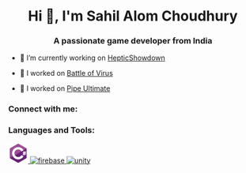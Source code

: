 <h1 align="center">Hi 👋, I'm Sahil Alom Choudhury</h1>
<h3 align="center">A passionate game developer from India</h3>

- 🔭 I’m currently working on [HepticShowdown](https://www.youtube.com/watch?v=gEUQCYlWxDA)

- 🔭 I worked on [Battle of Virus](https://www.youtube.com/watch?v=tosY0zwHKcM)

- 🔭 I worked on [Pipe Ultimate](https://www.youtube.com/shorts/tkHiJc7Xdjw)

<h3 align="left">Connect with me:</h3>
<p align="left">
</p>

<h3 align="left">Languages and Tools:</h3>
<p align="left"> <a href="https://www.w3schools.com/cs/" target="_blank" rel="noreferrer"> <img src="https://raw.githubusercontent.com/devicons/devicon/master/icons/csharp/csharp-original.svg" alt="csharp" width="40" height="40"/> </a> <a href="https://firebase.google.com/" target="_blank" rel="noreferrer"> <img src="https://www.vectorlogo.zone/logos/firebase/firebase-icon.svg" alt="firebase" width="40" height="40"/> </a> <a href="https://unity.com/" target="_blank" rel="noreferrer"> <img src="https://www.vectorlogo.zone/logos/unity3d/unity3d-icon.svg" alt="unity" width="40" height="40"/> </a> </p>
